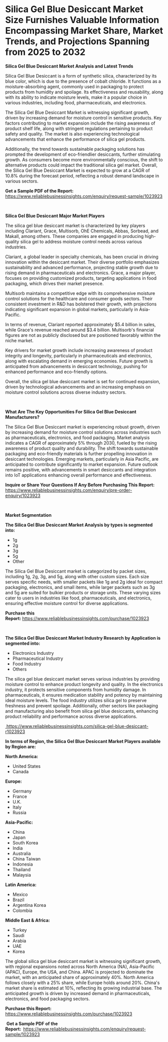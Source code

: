 <p><h1>Silica Gel Blue Desiccant Market Size Furnishes Valuable Information Encompassing Market Share, Market Trends, and Projections Spanning from 2025 to 2032</h1></p><p><strong>Silica Gel Blue Desiccant Market Analysis and Latest Trends</strong></p>
<p><p>Silica Gel Blue Desiccant is a form of synthetic silica, characterized by its blue color, which is due to the presence of cobalt chloride. It functions as a moisture-absorbing agent, commonly used in packaging to protect products from humidity and spoilage. Its effectiveness and reusability, along with its ability to indicate moisture levels, make it a popular choice in various industries, including food, pharmaceuticals, and electronics.</p><p>The Silica Gel Blue Desiccant Market is witnessing significant growth, driven by increasing demand for moisture control in sensitive products. Key factors contributing to market expansion include the rising awareness of product shelf life, along with stringent regulations pertaining to product safety and quality. The market is also experiencing technological advancements that enhance the performance of silica gel products.</p><p>Additionally, the trend towards sustainable packaging solutions has prompted the development of eco-friendlier desiccants, further stimulating growth. As consumers become more environmentally conscious, the shift to alternative products could impact the traditional silica gel market. Overall, the Silica Gel Blue Desiccant Market is expected to grow at a CAGR of 10.8% during the forecast period, reflecting a robust demand landscape in various sectors.</p></p>
<p><strong>Get a Sample PDF of the Report:&nbsp;</strong> <a href="https://www.reliablebusinessinsights.com/enquiry/request-sample/1023923?utm_campaign=3310&utm_medium=2&utm_source=Github&utm_content=ia&utm_term=17042025&utm_id=silica-gel-blue-desiccant">https://www.reliablebusinessinsights.com/enquiry/request-sample/1023923</a></p>
<p>&nbsp;</p>
<p><strong>Silica Gel Blue Desiccant Major Market Players</strong></p>
<p><p>The silica gel blue desiccant market is characterized by key players including Clariant, Grace, Multisorb, OhE Chemicals, Abbas, Sorbead, and Makall, among others. These companies are engaged in producing high-quality silica gel to address moisture control needs across various industries.</p><p>Clariant, a global leader in specialty chemicals, has been crucial in driving innovation within the desiccant market. Their diverse portfolio emphasizes sustainability and advanced performance, projecting stable growth due to rising demand in pharmaceuticals and electronics. Grace, a major player, focuses on providing customized products, targeting applications in food packaging, which drives their market presence.</p><p>Multisorb maintains a competitive edge with its comprehensive moisture control solutions for the healthcare and consumer goods sectors. Their consistent investment in R&D has bolstered their growth, with projections indicating significant expansion in global markets, particularly in Asia-Pacific.</p><p>In terms of revenue, Clariant reported approximately $5.4 billion in sales, while Grace's revenue reached around $3.4 billion. Multisorb's financial figures are not as publicly disclosed but are positioned favorably within the niche market.</p><p>Key drivers for market growth include increasing awareness of product integrity and longevity, particularly in pharmaceuticals and electronics, along with escalating demand in emerging economies. Future growth is anticipated from advancements in desiccant technology, pushing for enhanced performance and eco-friendly options. </p><p>Overall, the silica gel blue desiccant market is set for continued expansion, driven by technological advancements and an increasing emphasis on moisture control solutions across diverse industry sectors.</p></p>
<p>&nbsp;</p>
<p><strong>What Are The Key Opportunities For Silica Gel Blue Desiccant Manufacturers?</strong></p>
<p><p>The Silica Gel Blue Desiccant market is experiencing robust growth, driven by increasing demand for moisture control solutions across industries such as pharmaceuticals, electronics, and food packaging. Market analysis indicates a CAGR of approximately 5% through 2030, fueled by the rising awareness of product quality and durability. The shift towards sustainable packaging and eco-friendly materials is further propelling innovation in desiccant technologies. Emerging markets, particularly in Asia Pacific, are anticipated to contribute significantly to market expansion. Future outlook remains positive, with advancements in smart desiccants and integration into IoT applications enhancing overall performance and effectiveness.</p></p>
<p><strong>Inquire or Share Your Questions If Any Before Purchasing This Report:</strong> <a href="https://www.reliablebusinessinsights.com/enquiry/pre-order-enquiry/1023923?utm_campaign=3310&utm_medium=2&utm_source=Github&utm_content=ia&utm_term=17042025&utm_id=silica-gel-blue-desiccant">https://www.reliablebusinessinsights.com/enquiry/pre-order-enquiry/1023923</a></p>
<p>&nbsp;</p>
<p><strong>Market Segmentation</strong></p>
<p><strong>The Silica Gel Blue Desiccant Market Analysis by types is segmented into:</strong></p>
<p><ul><li>1g</li><li>2g</li><li>3g</li><li>5g</li><li>Other</li></ul></p>
<p><p>The Silica Gel Blue Desiccant market is categorized by packet sizes, including 1g, 2g, 3g, and 5g, along with other custom sizes. Each size serves specific needs, with smaller packets like 1g and 2g ideal for compact packaging, electronics, and small items, while larger packets such as 3g and 5g are suited for bulkier products or storage units. These varying sizes cater to users in industries like food, pharmaceuticals, and electronics, ensuring effective moisture control for diverse applications.</p></p>
<p><strong>Purchase this Report:&nbsp;</strong><a href="https://www.reliablebusinessinsights.com/purchase/1023923?utm_campaign=3310&utm_medium=2&utm_source=Github&utm_content=ia&utm_term=17042025&utm_id=silica-gel-blue-desiccant">https://www.reliablebusinessinsights.com/purchase/1023923</a></p>
<p>&nbsp;</p>
<p><strong>The Silica Gel Blue Desiccant Market Industry Research by Application is segmented into:</strong></p>
<p><ul><li>Electronics Industry</li><li>Pharmaceutical Industry</li><li>Food Industry</li><li>Others</li></ul></p>
<p><p>The silica gel blue desiccant market serves various industries by providing moisture control to enhance product longevity and quality. In the electronics industry, it protects sensitive components from humidity damage. In pharmaceuticals, it ensures medication stability and potency by maintaining ideal moisture levels. The food industry utilizes silica gel to preserve freshness and prevent spoilage. Additionally, other sectors like packaging and manufacturing also benefit from silica gel blue desiccants, enhancing product reliability and performance across diverse applications.</p></p>
<p><a href="https://www.reliablebusinessinsights.com/silica-gel-blue-desiccant-r1023923?utm_campaign=3310&utm_medium=2&utm_source=Github&utm_content=ia&utm_term=17042025&utm_id=silica-gel-blue-desiccant">&nbsp;https://www.reliablebusinessinsights.com/silica-gel-blue-desiccant-r1023923</a></p>
<p><strong>In terms of Region, the Silica Gel Blue Desiccant Market Players available by Region are:</strong></p>
<p>
    <p> <strong> North America: </strong>
        <ul>
            <li>United States</li>
            <li>Canada</li>
        </ul>
        </p> 
    <p> <strong> Europe: </strong>
        <ul>
            <li>Germany</li>
            <li>France</li>
            <li>U.K.</li>
            <li>Italy</li>
            <li>Russia</li>
        </ul>
        </p> 
    <p> <strong> Asia-Pacific: </strong>
        <ul>
            <li>China</li>
            <li>Japan</li>
            <li>South Korea</li>
            <li>India</li>
            <li>Australia</li>
            <li>China Taiwan</li>
            <li>Indonesia</li>
            <li>Thailand</li>
            <li>Malaysia</li>
        </ul>
        </p> 
    <p> <strong> Latin America: </strong>
        <ul>
            <li>Mexico</li>
            <li>Brazil</li>
            <li>Argentina Korea</li>
            <li>Colombia</li>
        </ul>
        </p> 
    <p> <strong> Middle East & Africa: </strong>
        <ul>
            <li>Turkey</li>
            <li>Saudi</li>
            <li>Arabia</li>
            <li>UAE</li>
            <li>Korea</li>
        </ul>
    </p>
    </p>
<p><p>The global silica gel blue desiccant market is witnessing significant growth, with regional expansions noted across North America (NA), Asia-Pacific (APAC), Europe, the USA, and China. APAC is projected to dominate the market, with an anticipated share of approximately 40%. North America follows closely with a 25% share, while Europe holds around 20%. China's market share is estimated at 10%, reflecting its growing industrial base. The anticipated growth is driven by increased demand in pharmaceuticals, electronics, and food packaging sectors.</p></p>
<p><strong>Purchase this Report: </strong><a href="https://www.reliablebusinessinsights.com/purchase/1023923?utm_campaign=3310&utm_medium=2&utm_source=Github&utm_content=ia&utm_term=17042025&utm_id=silica-gel-blue-desiccant">https://www.reliablebusinessinsights.com/purchase/1023923</a></p>
<p>&nbsp;<strong>Get a Sample PDF of the Report:&nbsp;&nbsp;</strong><a href="https://www.reliablebusinessinsights.com/enquiry/request-sample/1023923?utm_campaign=3310&utm_medium=2&utm_source=Github&utm_content=ia&utm_term=17042025&utm_id=silica-gel-blue-desiccant">https://www.reliablebusinessinsights.com/enquiry/request-sample/1023923</a></p>
<p><strong></strong></p>
<p><p></p><p></p><p></p></p>